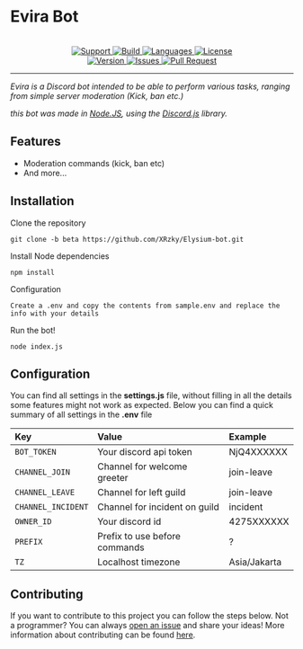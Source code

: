 # Evira Bot

<p align="center">
<br>
<a href="https://discord.gg/GG69j8w"> 
    <img src="https://img.shields.io/discord/439323863139090434.svg?colorB=7289da&logo=discord&logoColor=white&label=Support&style=for-the-badge" alt="Support">
</a>
<a href="https://travis-ci.com/xrzky/Elysium-bot">
    <img src="https://img.shields.io/travis/com/xrzky/Elysium-bot.svg?style=for-the-badge" alt="Build">
</a>
<a href="https://github.com/xrzky/Elysium-bot">
    <img src="https://img.shields.io/github/languages/top/xrzky/Elysium-bot.svg?colorB=f0db4f&style=for-the-badge" alt="Languages">
</a>
<a href="https://github.com/xrzky/Elysium-bot/blob/master/LICENSE">
    <img src="https://img.shields.io/github/license/XRzky/Elysium-bot?color=blue&style=for-the-badge" alt="License">
</a>
<br>
<a href="https://github.com/xrzky/Elysium-bot">
    <img src="https://img.shields.io/github/package-json/v/xrzky/Elysium-bot.svg?colorB=Orange&style=for-the-badge" alt="Version">
</a>
<a href="https://github.com/xrzky/Elysium-bot/issues">
    <img src="https://img.shields.io/github/issues/xrzky/Elysium-bot.svg?style=for-the-badge&colorB=37f149" alt="Issues">
</a>
<a href="https://github.com/xrzky/Elysium-bot/pulls">
    <img src="https://img.shields.io/github/issues-pr/xrzky/Elysium-bot.svg?style=for-the-badge&colorB=37f149" alt="Pull Request">
</a>
</p>

---

<i>Evira is a Discord bot intended to be able to perform various tasks, ranging from simple server moderation (Kick, ban etc.)

this bot was made in
[Node.JS](https://nodejs.org),
using the [Discord.js](https://discord.js.org/#/) library.
</i>

## Features
- Moderation commands (kick, ban etc)
- And more...

## Installation
Clone the repository
```
git clone -b beta https://github.com/XRzky/Elysium-bot.git
```
Install Node dependencies
```
npm install
```
Configuration
```
Create a .env and copy the contents from sample.env and replace the info with your details
```
Run the bot!
```
node index.js
```

## Configuration
You can find all settings in the **settings.js** file, without filling in all the details some features might not work as expected. Below you can find a quick summary of all settings in the **.env** file

| Key                | Value                         | Example      |
| :---               | :---                          | :---         |
| `BOT_TOKEN`        | Your discord api token        | NjQ4XXXXXX   |
| `CHANNEL_JOIN`     | Channel for welcome greeter   | join-leave   |
| `CHANNEL_LEAVE`    | Channel for left guild        | join-leave   |
| `CHANNEL_INCIDENT` | Channel for incident on guild | incident     |
| `OWNER_ID`         | Your discord id               | 4275XXXXXX   |
| `PREFIX`           | Prefix to use before commands | ?            |
| `TZ`               | Localhost timezone            | Asia/Jakarta |

## Contributing
If you want to contribute to this project you can follow the steps below.
Not a programmer? You can always [open an issue](https://github.com/xrzky/Elysium-bot/issues/new) and share your ideas!
More information about contributing can be found [here](.github/CONTRIBUTING.md).

